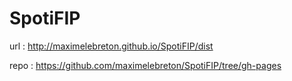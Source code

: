 SpotiFIP
========

url : http://maximelebreton.github.io/SpotiFIP/dist

repo : https://github.com/maximelebreton/SpotiFIP/tree/gh-pages
